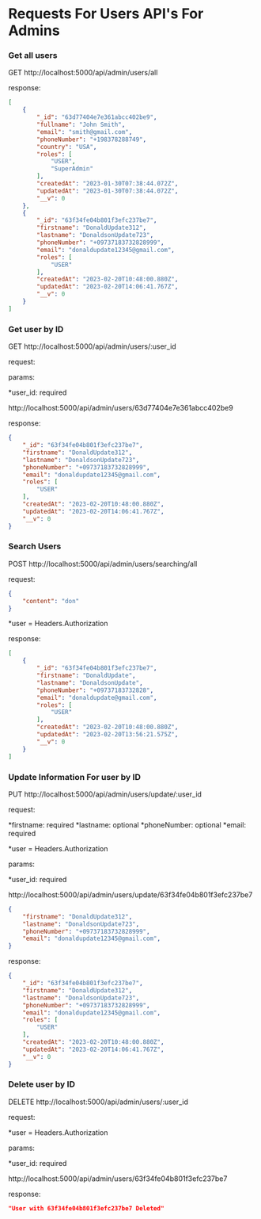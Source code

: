 # Requests For Users API's For Admins 

### Get all users
GET http://localhost:5000/api/admin/users/all

response: 

```json
[
    {
        "_id": "63d77404e7e361abcc402be9",
        "fullname": "John Smith",
        "email": "smith@gmail.com",
        "phoneNumber": "+198378288749",
        "country": "USA",
        "roles": [
            "USER",
            "SuperAdmin"
        ],
        "createdAt": "2023-01-30T07:38:44.072Z",
        "updatedAt": "2023-01-30T07:38:44.072Z",
        "__v": 0
    },
    {
        "_id": "63f34fe04b801f3efc237be7",
        "firstname": "DonaldUpdate312",
        "lastname": "DonaldsonUpdate723",
        "phoneNumber": "+09737183732828999",
        "email": "donaldupdate12345@gmail.com",
        "roles": [
            "USER"
        ],
        "createdAt": "2023-02-20T10:48:00.880Z",
        "updatedAt": "2023-02-20T14:06:41.767Z",
        "__v": 0
    }
]
```

### Get user by ID
GET http://localhost:5000/api/admin/users/:user_id

request:

params:

*user_id: required

http://localhost:5000/api/admin/users/63d77404e7e361abcc402be9

response: 

```json
{
    "_id": "63f34fe04b801f3efc237be7",
    "firstname": "DonaldUpdate312",
    "lastname": "DonaldsonUpdate723",
    "phoneNumber": "+09737183732828999",
    "email": "donaldupdate12345@gmail.com",
    "roles": [
        "USER"
    ],
    "createdAt": "2023-02-20T10:48:00.880Z",
    "updatedAt": "2023-02-20T14:06:41.767Z",
    "__v": 0
}
```

### Search Users
POST http://localhost:5000/api/admin/users/searching/all

request:

```json
{
    "content": "don"
}
```

*user = Headers.Authorization

response: 

```json
[
    {
        "_id": "63f34fe04b801f3efc237be7",
        "firstname": "DonaldUpdate",
        "lastname": "DonaldsonUpdate",
        "phoneNumber": "+09737183732828",
        "email": "donaldupdate@gmail.com",
        "roles": [
            "USER"
        ],
        "createdAt": "2023-02-20T10:48:00.880Z",
        "updatedAt": "2023-02-20T13:56:21.575Z",
        "__v": 0
    }
]
```

### Update Information For user by ID
PUT http://localhost:5000/api/admin/users/update/:user_id

request:

*firstname: required
*lastname: optional
*phoneNumber: optional
*email: required

*user = Headers.Authorization

params:

*user_id: required

http://localhost:5000/api/admin/users/update/63f34fe04b801f3efc237be7

```json
{
    "firstname": "DonaldUpdate312",
    "lastname": "DonaldsonUpdate723",
    "phoneNumber": "+09737183732828999",
    "email": "donaldupdate12345@gmail.com",
}
```

response: 

```json
{
    "_id": "63f34fe04b801f3efc237be7",
    "firstname": "DonaldUpdate312",
    "lastname": "DonaldsonUpdate723",
    "phoneNumber": "+09737183732828999",
    "email": "donaldupdate12345@gmail.com",
    "roles": [
        "USER"
    ],
    "createdAt": "2023-02-20T10:48:00.880Z",
    "updatedAt": "2023-02-20T14:06:41.767Z",
    "__v": 0
}
```

### Delete user by ID
DELETE http://localhost:5000/api/admin/users/:user_id

request:

*user = Headers.Authorization

params:

*user_id: required

http://localhost:5000/api/admin/users/63f34fe04b801f3efc237be7

response: 

```json
"User with 63f34fe04b801f3efc237be7 Deleted"
``` 